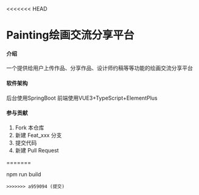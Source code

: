 <<<<<<< HEAD
# Painting绘画交流分享平台

#### 介绍
一个提供给用户上传作品、分享作品、设计师约稿等等功能的绘画交流分享平台

#### 软件架构
后台使用SpringBoot 
前端使用VUE3+TypeScript+ElementPlus





#### 参与贡献

1.  Fork 本仓库
2.  新建 Feat_xxx 分支
3.  提交代码
4.  新建 Pull Request


=======

npm run build
```
>>>>>>> a959094 (提交)

